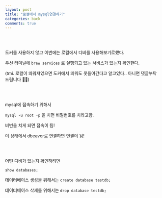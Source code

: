 ```yaml
---
layout: post
title: "로컬에서 mysql연결하기"
categories: back
comments: true
---
```


<br>

<br>

도커를 사용하지 않고 이번에는 로컬에서 디비를 사용해보기로했다.

우선 터미널에 `brew services` 로 실행되고 있는 서비스가 있는지 확인한다.

(tmi. 로컬이 띄워져있으면 도커에서 띄워도 못들어간다고 알고있다.. 아니면 댓글부탁드림니다 🙏🏻)

<br>

<br>

mysql에 접속하기 위해서

`mysql -u root -p` 을 치면 비밀번호를 치라고함.

비번을 치게 되면 접속이 됨!

이 상태에서 dbeaver로 연결하면 연결이 됨!

<br>

<br>

어떤 디비가 있는지 확인하려면

`show databases;`

데이터베이스 생성을 위해서는 `create database testdb;`

데이터베이스 삭제를 위해서는 `drop database testdb;`

<br>

<br>

<br>
